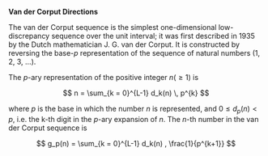 **Van der Corput Directions**

The van der Corput sequence is the simplest one-dimensional low-discrepancy sequence over the unit interval; it was first described in 1935 by the Dutch mathematician J. G. van der Corput. It is constructed by reversing the base-$p$ representation of the sequence of natural numbers (1, 2, 3, …).

The $p$-ary representation of the positive integer $n (\geq 1)$ is

$$
n = \sum_{k = 0}^{L-1} d_k(n) \, p^{k}
$$

where $p$ is the base in which the number $n$ is represented, and $0 \leq d_p(n) < p$, i.e. the k-th digit in the $p$-ary expansion of $n$. The $n$-th number in the van der Corput sequence is

$$
g_p(n) = \sum_{k = 0}^{L-1} d_k(n) , \frac{1}{p^{k+1}}
$$
